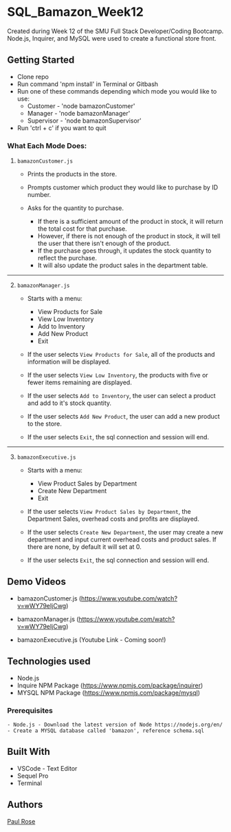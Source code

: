 # SQL_Bamazon_Week12

Created during Week 12 of the SMU Full Stack Developer/Coding Bootcamp. Node.js, Inquirer, and MySQL were used to create a functional store front.

## Getting Started

- Clone repo
- Run command 'npm install' in Terminal or Gitbash 
- Run one of these commands depending which mode you would like to use:
    * Customer - 'node bamazonCustomer'
    * Manager - 'node bamazonManager'
    * Supervisor - 'node bamazonSupervisor'
- Run 'ctrl + c' if you want to quit

### What Each Mode Does:

1. `bamazonCustomer.js`

    * Prints the products in the store.

    * Prompts customer which product they would like to purchase by ID number.

    * Asks for the quantity to purchase.

      * If there is a sufficient amount of the product in stock, it will return the total cost for that purchase.
      * However, if there is not enough of the product in stock, it will tell the user that there isn't enough of the product.
      * If the purchase goes through, it updates the stock quantity to reflect the purchase.
      * It will also update the product sales in the department table.

-----------------------

2. `bamazonManager.js`

    * Starts with a menu:
        * View Products for Sale
        * View Low Inventory
        * Add to Inventory
        * Add New Product
        * Exit

    * If the user selects `View Products for Sale`, all of the products and information will be displayed.

    * If the user selects `View Low Inventory`, the products with five or fewer items remaining are displayed.

    * If the user selects `Add to Inventory`, the user can select a product and add to it's stock quantity.

    * If the user selects `Add New Product`, the user can add a new product to the store.

    * If the user selects `Exit`, the sql connection and session will end. 

-----------------------

3. `bamazonExecutive.js`

    * Starts with a menu:
        * View Product Sales by Department
        * Create New Department
        * Exit

    * If the user selects `View Product Sales by Department`, the Department Sales, overhead costs and profits are displayed.

    * If the user selects `Create New Department`, the user may create a new department and input current overhead costs and product sales. If there are none, by default it will set at 0.

    * If the user selects `Exit`, the sql connection and session will end. 

## Demo Videos

* bamazonCustomer.js (https://www.youtube.com/watch?v=wWY79eIjCwg)

* bamazonManager.js (https://www.youtube.com/watch?v=wWY79eIjCwg)

* bamazonExecutive.js (Youtube Link - Coming soon!)

## Technologies used
- Node.js
- Inquire NPM Package (https://www.npmjs.com/package/inquirer)
- MYSQL NPM Package (https://www.npmjs.com/package/mysql)

### Prerequisites

```
- Node.js - Download the latest version of Node https://nodejs.org/en/
- Create a MYSQL database called 'bamazon', reference schema.sql
```

## Built With

* VSCode - Text Editor
* Sequel Pro
* Terminal

## Authors

[Paul Rose](https://github.com/prose34)